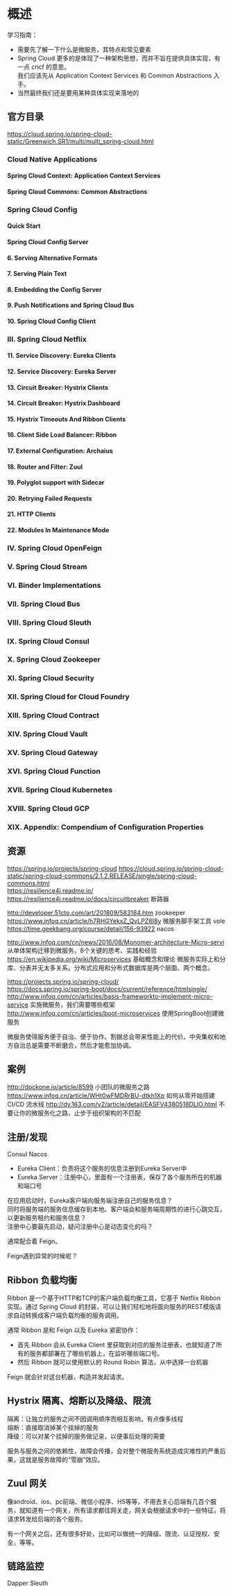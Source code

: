 # 概述

学习指南：  
* 需要先了解一下什么是微服务，其特点和常见要素  
* Spring Cloud 更多的是体现了一种架构思想，而并不旨在提供具体实现，有一点 cncf 的意思。  
  我们应该先从 Application Context Services 和 Common Abstractions 入手。  
* 当然最终我们还是要用某种具体实现来落地的  

## 官方目录

https://cloud.spring.io/spring-cloud-static/Greenwich.SR1/multi/multi_spring-cloud.html

### Cloud Native Applications

#### Spring Cloud Context: Application Context Services

#### Spring Cloud Commons: Common Abstractions

### Spring Cloud Config

#### Quick Start

#### Spring Cloud Config Server

#### 6. Serving Alternative Formats
#### 7. Serving Plain Text
#### 8. Embedding the Config Server
#### 9. Push Notifications and Spring Cloud Bus
#### 10. Spring Cloud Config Client

### III. Spring Cloud Netflix

#### 11. Service Discovery: Eureka Clients
#### 12. Service Discovery: Eureka Server
#### 13. Circuit Breaker: Hystrix Clients
#### 14. Circuit Breaker: Hystrix Dashboard
#### 15. Hystrix Timeouts And Ribbon Clients
#### 16. Client Side Load Balancer: Ribbon
#### 17. External Configuration: Archaius
#### 18. Router and Filter: Zuul
#### 19. Polyglot support with Sidecar
#### 20. Retrying Failed Requests
#### 21. HTTP Clients
#### 22. Modules In Maintenance Mode

### IV. Spring Cloud OpenFeign
### V. Spring Cloud Stream
### VI. Binder Implementations
### VII. Spring Cloud Bus
### VIII. Spring Cloud Sleuth
### IX. Spring Cloud Consul
### X. Spring Cloud Zookeeper
### XI. Spring Cloud Security
### XII. Spring Cloud for Cloud Foundry
### XIII. Spring Cloud Contract
### XIV. Spring Cloud Vault
### XV. Spring Cloud Gateway
### XVI. Spring Cloud Function
### XVII. Spring Cloud Kubernetes
### XVIII. Spring Cloud GCP
### XIX. Appendix: Compendium of Configuration Properties

## 资源  

https://spring.io/projects/spring-cloud
https://cloud.spring.io/spring-cloud-static/spring-cloud-commons/2.1.2.RELEASE/single/spring-cloud-commons.html  
https://resilience4j.readme.io/  
https://resilience4j.readme.io/docs/circuitbreaker  断路器  
  
http://developer.51cto.com/art/201809/583184.htm zookeeper  
https://www.infoq.cn/article/h7RHGYekxZ_QvLPZ6I8y  微服务脚手架工具 vole  
https://time.geekbang.org/course/detail/156-93922 nacos  

http://www.infoq.com/cn/news/2016/08/Monomer-architecture-Micro-servi 从单体架构迁移到微服务，8个关键的思考、实践和经验
https://en.wikipedia.org/wiki/Microservices 基础概念和理论
微服务实际上和分库、分表并无太多关系。分布式应用和分布式数据库是两个层面、两个概念。

https://projects.spring.io/spring-cloud/  
https://docs.spring.io/spring-boot/docs/current/reference/htmlsingle/  
http://www.infoq.com/cn/articles/basis-frameworkto-implement-micro-service 实施微服务，我们需要哪些框架
http://www.infoq.com/cn/articles/boot-microservices 使用SpringBoot创建微服务

微服务使得服务便于自治、便于协作。割据总会带来性能上的代价。中央集权和地方自治总是需要不断磨合，然后才能愈加协调。

## 案例

http://dockone.io/article/8599  小团队的微服务之路
https://www.infoq.cn/article/WHt0wFMDRrBU-dtkh1Xp 如何从零开始搭建 CI/CD 流水线
http://dy.163.com/v2/article/detail/EASFV4380518DLIO.html  不要让你的微服务化之路，止步于组织架构的不匹配

## 注册/发现

Consul Nacos

- Eureka Client：负责将这个服务的信息注册到Eureka Server中  
- Eureka Server：注册中心，里面有一个注册表，保存了各个服务所在的机器和端口号  

在应用启动时，Eureka客户端向服务端注册自己的服务信息？  
同时将服务端的服务信息缓存到本地。客户端会和服务端周期性的进行心跳交互，以更新服务租约和服务信息？  
注册中心要最先启动，疑问注册中心是动态变化的吗？  

通常配合着 Feign。  

Feign遇到异常的时候呢？  

## Ribbon 负载均衡

Ribbon 是一个基于HTTP和TCP的客户端负载均衡工具，它基于 Netflix Ribbon 实现。通过 Spring Cloud 的封装，可以让我们轻松地将面向服务的REST模版请求自动转换成客户端负载均衡的服务调用。

通常 Ribbon 是和 Feign 以及 Eureka 紧密协作：  

- 首先 Ribbon 会从 Eureka Client 里获取到对应的服务注册表，也就知道了所有的服务都部署在了哪些机器上，在监听哪些端口号。
- 然后 Ribbon 就可以使用默认的 Round Robin 算法，从中选择一台机器

Feign 就会针对这台机器，构造并发起请求。  

## Hystrix 隔离、熔断以及降级、限流

隔离：让独立的服务之间不因调用顺序而相互影响，有点像多线程  
熔断：直接取消掉某个挂掉的服务  
降级：可以对某个挂掉的服务做记录，以便事后处理的需要  

服务与服务之间的依赖性，故障会传播，会对整个微服务系统造成灾难性的严重后果，这就是服务故障的“雪崩”效应。

## Zuul 网关

像android、ios、pc前端、微信小程序、H5等等，不用去关心后端有几百个服务，就知道有一个网关，所有请求都往网关走，网关会根据请求中的一些特征，将请求转发给后端的各个服务。

有一个网关之后，还有很多好处，比如可以做统一的降级、限流、认证授权、安全，等等。

## 链路监控

Dapper Sleuth
